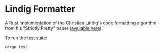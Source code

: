 # Lindig Formatter

A Rust implementation of the Christian Lindig's code formatting algorithm from his "Strictly Pretty" paper ([available here](https://lindig.github.io/papers/strictly-pretty-2000.pdf)).

To run the test suite:
````rust
cargo test
````
